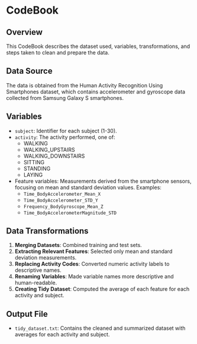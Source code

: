 # CodeBook

## Overview
This CodeBook describes the dataset used, variables, transformations, and steps taken to clean and prepare the data.

## Data Source
The data is obtained from the Human Activity Recognition Using Smartphones dataset, which contains accelerometer and gyroscope data collected from Samsung Galaxy S smartphones.

## Variables
- `subject`: Identifier for each subject (1-30).
- `activity`: The activity performed, one of:
  - WALKING
  - WALKING_UPSTAIRS
  - WALKING_DOWNSTAIRS
  - SITTING
  - STANDING
  - LAYING
- Feature variables: Measurements derived from the smartphone sensors, focusing on mean and standard deviation values. Examples:
  - `Time_BodyAccelerometer_Mean_X`
  - `Time_BodyAccelerometer_STD_Y`
  - `Frequency_BodyGyroscope_Mean_Z`
  - `Time_BodyAccelerometerMagnitude_STD`

## Data Transformations
1. **Merging Datasets**: Combined training and test sets.
2. **Extracting Relevant Features**: Selected only mean and standard deviation measurements.
3. **Replacing Activity Codes**: Converted numeric activity labels to descriptive names.
4. **Renaming Variables**: Made variable names more descriptive and human-readable.
5. **Creating Tidy Dataset**: Computed the average of each feature for each activity and subject.

## Output File
- `tidy_dataset.txt`: Contains the cleaned and summarized dataset with averages for each activity and subject.

